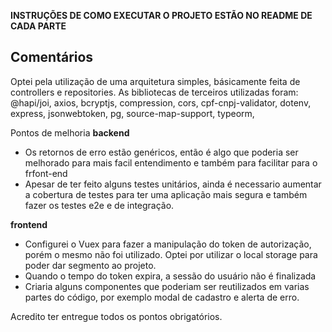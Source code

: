 **INSTRUÇÕES DE COMO EXECUTAR O PROJETO ESTÃO NO README DE CADA PARTE**

## Comentários
Optei pela utilização de uma arquitetura simples, básicamente feita de controllers e repositories.
As bibliotecas de terceiros utilizadas foram:
    @hapi/joi,
    axios,
    bcryptjs,
    compression,
    cors,
    cpf-cnpj-validator,
    dotenv,
    express,
    jsonwebtoken,
    pg,
    source-map-support,
    typeorm,

Pontos de melhoria
**backend**
- Os retornos de erro estão genéricos, então é algo que poderia ser melhorado para mais facil entendimento e também
para facilitar para o frfont-end
- Apesar de ter feito alguns testes unitários, ainda é necessario aumentar a cobertura de testes para ter uma aplicação mais segura
e também fazer os testes e2e e de integração.

**frontend**
- Configurei o Vuex para fazer a manipulação do token de autorização, porém o mesmo não foi utilizado. Optei por utilizar o local storage para
poder dar segmento ao projeto.
- Quando o tempo do token expira, a sessão do usuário não é finalizada
- Criaria alguns componentes que poderiam ser reutilizados em varias partes do código,
por exemplo modal de cadastro e alerta de erro.

Acredito ter entregue todos os pontos obrigatórios.
